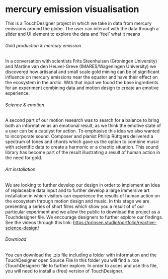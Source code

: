 # mercury emission visualisation


This is a TouchDesigner project in which we take in data from mercury emissions around the globe. The user can interact with the data through a slider and UI element to explore the data and 'feel' what it means

###### Gold production & mercury emission

In a conversation with scientists Frits Steenhuisen (Groningen University) and Martine van den Heuvel-Greve (IMARES/Wageningen University) we discovered how artisanal and small scale gold mining can be of significant influence on mercury emissions near the equator and have their effect on the ecosystem in the arctic. With that input we found the base ingredients for an experiment combining data and motion design to create an emotive experience.

###### Science & emotion

A second part of our motion research was to search for a balance to bring both an informative as an emotional result, as we think the emotive state of a user can be a catalyst for action. To emphasise this idea we also wanted to incorporate sound. Composer and pianist Phillip Rüttgers delivered a spectrum of tones and chords which gave us the option to combine music with scientific data to create a harmonic or a chaotic situation. This sound library has become part of the result illustrating a result of human action in the need for gold. 

###### Art installation

We are looking to further develop our design in order to implement an idea of replaceable data input and to further develop a large immersive art installation in which visitors can experience the results of human action on the ecosystem through motion design and music.
In this stage we are presenting a series of short films which show you a result of of our particular experiment and we allow the public to download the project as a Touchdesigner file. We encourage designers to further explore our findings. See the videos through this link:
https://prinsen.studio/portfolio/reactive-science-design/


###### Download

You can download the .zip file including a folder with information and the TouchDesigner open Source File
In this folder you will find a .toe (TouchDesigner) file to further explore.
In order to acces and use this file, you will need to install a (free) version of TouchDesigner.
